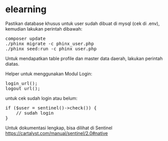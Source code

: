 # elearning

Pastikan database khusus untuk user sudah dibuat di mysql (cek di .env), kemudian lakukan perintah dibawah:

<pre>composer update
./phinx migrate -c phinx_user.php
./phinx seed:run -c phinx_user.php
</pre>

Untuk mendapatkan table profile dan master data daerah, lakukan perintah diatas.

Helper untuk menggunakan Modul Login:

<pre>login_url();
logout_url();</pre>

untuk cek sudah login atau belum:

<pre>if ($user = sentinel()->check()) {
    // sudah login
}</pre>

Untuk dokumentasi lengkap, bisa dilihat di Sentinel https://cartalyst.com/manual/sentinel/2.0#native


